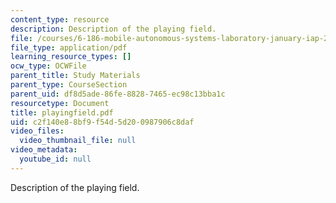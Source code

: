 ```yaml
---
content_type: resource
description: Description of the playing field.
file: /courses/6-186-mobile-autonomous-systems-laboratory-january-iap-2005/c2f140e88bf9f54d5d200987906c8daf_playingfield.pdf
file_type: application/pdf
learning_resource_types: []
ocw_type: OCWFile
parent_title: Study Materials
parent_type: CourseSection
parent_uid: df8d5ade-86fe-8828-7465-ec98c13bba1c
resourcetype: Document
title: playingfield.pdf
uid: c2f140e8-8bf9-f54d-5d20-0987906c8daf
video_files:
  video_thumbnail_file: null
video_metadata:
  youtube_id: null
---
```

Description of the playing field.

